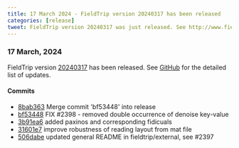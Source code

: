 ```yaml
---
title: 17 March 2024 - FieldTrip version 20240317 has been released
categories: [release]
tweet: FieldTrip version 20240317 was just released. See http://www.fieldtriptoolbox.org/#17-march-2024
---
```


### 17 March, 2024

FieldTrip version [20240317](http://github.com/fieldtrip/fieldtrip/releases/tag/20240317) has been released.
See [GitHub](https://github.com/fieldtrip/fieldtrip/compare/20240309...20240317) for the detailed list of updates.

#### Commits

- [8bab363](http://github.com/fieldtrip/fieldtrip/commit/8bab363) Merge commit 'bf53448' into release
- [bf53448](http://github.com/fieldtrip/fieldtrip/commit/bf53448) FIX #2398 - removed double occurrence of denoise key-value
- [3b91ea6](http://github.com/fieldtrip/fieldtrip/commit/3b91ea6) added paxinos and corresponding fidicuals
- [31601e7](http://github.com/fieldtrip/fieldtrip/commit/31601e7) improve robustness of reading layout from mat file
- [506dabe](http://github.com/fieldtrip/fieldtrip/commit/506dabe) updated general README in fieldtrip/external, see #2397
